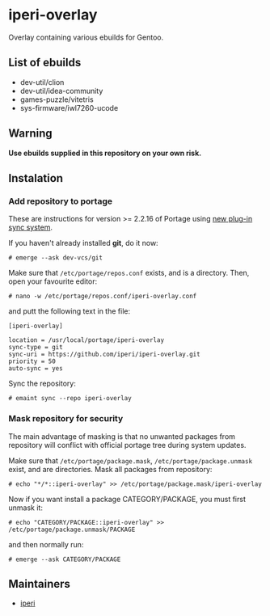 # iperi-overlay
Overlay containing various ebuilds for Gentoo.

## List of ebuilds
* dev-util/clion
* dev-util/idea-community
* games-puzzle/vitetris
* sys-firmware/iwl7260-ucode

## Warning
**Use ebuilds supplied in this repository on your own risk.**

## Instalation
### Add repository to portage
These are instructions for version >= 2.2.16 of Portage using [new plug-in sync system](https://wiki.gentoo.org/wiki/Project:Portage/Sync).

If you haven't already installed **git**, do it now:

    # emerge --ask dev-vcs/git

Make sure that `/etc/portage/repos.conf` exists, and is a directory. Then, open your favourite editor:

    # nano -w /etc/portage/repos.conf/iperi-overlay.conf

and putt the following text in the file:
```
[iperi-overlay]

location = /usr/local/portage/iperi-overlay
sync-type = git
sync-uri = https://github.com/iperi/iperi-overlay.git
priority = 50
auto-sync = yes
```
Sync the repository:

    # emaint sync --repo iperi-overlay

### Mask repository for security
The main advantage of masking is that no unwanted packages from repository will conflict with official portage tree during system updates.

Make sure that `/etc/portage/package.mask`, `/etc/portage/package.unmask` exist, and are directories. Mask all packages from repository:

    # echo "*/*::iperi-overlay" >> /etc/portage/package.mask/iperi-overlay

Now if you want install a package CATEGORY/PACKAGE, you must first unmask it:

    # echo "CATEGORY/PACKAGE::iperi-overlay" >> /etc/portage/package.unmask/PACKAGE

and then normally run:

    # emerge --ask CATEGORY/PACKAGE

## Maintainers
* [iperi](mailto:iperi@users.noreply.github.com)
